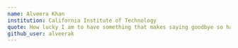 ```yaml
---
name: Alveera Khan
institution: California Institute of Technology
quote: How lucky I am to have something that makes saying goodbye so hard
github_user: alveerak
---
```

